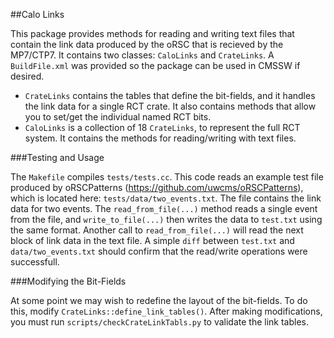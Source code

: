 ##Calo Links

This package provides methods for reading and writing text files that contain
the link data produced by the oRSC that is recieved by the MP7/CTP7. It contains
two classes: `CaloLinks` and `CrateLinks`. A `BuildFile.xml` was provided so the
package can be used in CMSSW if desired.

 - `CrateLinks` contains the tables that define the bit-fields, and it handles
   the link data for a single RCT crate. It also contains methods that allow you
   to set/get the individual named RCT bits.
 - `CaloLinks` is a collection of 18 `CrateLinks`, to represent the full RCT
   system. It contains the methods for reading/writing with text files.

###Testing and Usage

The `Makefile` compiles `tests/tests.cc`. This code reads an example test file
produced by oRSCPatterns (https://github.com/uwcms/oRSCPatterns), which is
located here: `tests/data/two_events.txt`. The file contains the link data for
two events. The `read_from_file(...)` method reads a single event from the file,
and `write_to_file(...)` then writes the data to `test.txt` using the same
format. Another call to `read_from_file(...)` will read the next block of link
data in the text file. A simple `diff` between `test.txt` and
`data/two_events.txt` should confirm that the read/write operations were
successfull.

###Modifying the Bit-Fields

At some point we may wish to redefine the layout of the bit-fields. To do this,
modify `CrateLinks::define_link_tables()`. After making modifications, you must
run `scripts/checkCrateLinkTabls.py` to validate the link tables.

